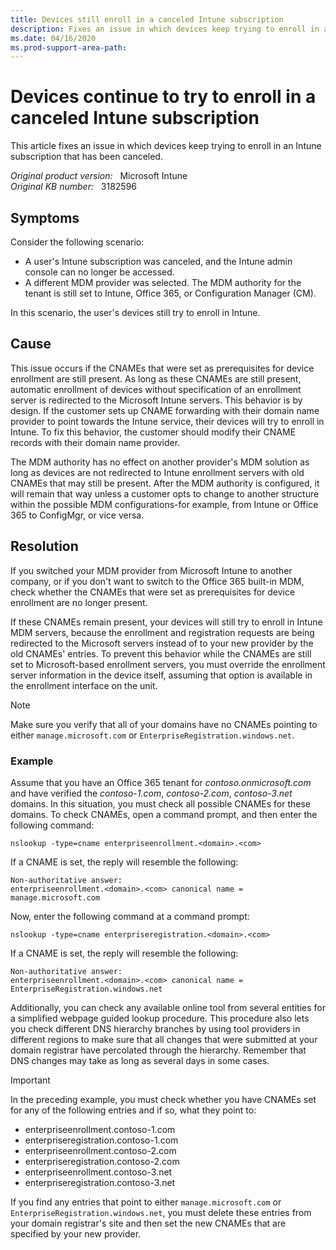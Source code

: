 ```yaml
---
title: Devices still enroll in a canceled Intune subscription
description: Fixes an issue in which devices keep trying to enroll in an Intune subscription that has been canceled.
ms.date: 04/16/2020
ms.prod-support-area-path:
---
```

# Devices continue to try to enroll in a canceled Intune subscription

This article fixes an issue in which devices keep trying to enroll in an Intune subscription that has been canceled.

_Original product version:_ &nbsp; Microsoft Intune  
_Original KB number:_ &nbsp; 3182596

## Symptoms

Consider the following scenario:

- A user's Intune subscription was canceled, and the Intune admin console can no longer be accessed.
- A different MDM provider was selected. The MDM authority for the tenant is still set to Intune, Office 365, or Configuration Manager (CM).

In this scenario, the user's devices still try to enroll in Intune.

## Cause

This issue occurs if the CNAMEs that were set as prerequisites for device enrollment are still present. As long as these CNAMEs are still present, automatic enrollment of devices without specification of an enrollment server is redirected to the Microsoft Intune servers. This behavior is by design. If the customer sets up CNAME forwarding with their domain name provider to point towards the Intune service, their devices will try to enroll in Intune. To fix this behavior, the customer should modify their CNAME records with their domain name provider.

The MDM authority has no effect on another provider's MDM solution as long as devices are not redirected to Intune enrollment servers with old CNAMEs that may still be present. After the MDM authority is configured, it will remain that way unless a customer opts to change to another structure within the possible MDM configurations-for example, from Intune or Office 365 to ConfigMgr, or vice versa.

## Resolution

If you switched your MDM provider from Microsoft Intune to another company, or if you don't want to switch to the Office 365 built-in MDM, check whether the CNAMEs that were set as prerequisites for device enrollment are no longer present.

If these CNAMEs remain present, your devices will still try to enroll in Intune MDM servers, because the enrollment and registration requests are being redirected to the Microsoft servers instead of to your new provider by the old CNAMEs' entries. To prevent this behavior while the CNAMEs are still set to Microsoft-based enrollment servers, you must override the enrollment server information in the device itself, assuming that option is available in the enrollment interface on the unit.

> [!NOTE]
> Make sure you verify that all of your domains have no CNAMEs pointing to either `manage.microsoft.com` or `EnterpriseRegistration.windows.net`.

### Example

Assume that you have an Office 365 tenant for *contoso.onmicrosoft.com* and have verified the *contoso-1.com*, *contoso-2.com*, *contoso-3.net* domains. In this situation, you must check all possible CNAMEs for these domains. To check CNAMEs, open a command prompt, and then enter the following command:

```console
nslookup -type=cname enterpriseenrollment.<domain>.<com>
```

If a CNAME is set, the reply will resemble the following:

```console
Non-authoritative answer:
enterpriseenrollment.<domain>.<com> canonical name = manage.microsoft.com
```

Now, enter the following command at a command prompt:

```console
nslookup -type=cname enterpriseregistration.<domain>.<com>
```

If a CNAME is set, the reply will resemble the following:

```console
Non-authoritative answer:
enterpriseenrollment.<domain>.<com> canonical name = EnterpriseRegistration.windows.net
```

Additionally, you can check any available online tool from several entities for a simplified webpage guided lookup procedure. This procedure also lets you check different DNS hierarchy branches by using tool providers in different regions to make sure that all changes that were submitted at your domain registrar have percolated through the hierarchy. Remember that DNS changes may take as long as several days in some cases.

> [!IMPORTANT]
> In the preceding example, you must check whether you have CNAMEs set for any of the following entries and if so, what they point to:
>
> - enterpriseenrollment.contoso-1.com
> - enterpriseregistration.contoso-1.com
> - enterpriseenrollment.contoso-2.com
> - enterpriseregistration.contoso-2.com
> - enterpriseenrollment.contoso-3.net
> - enterpriseregistration.contoso-3.net

If you find any entries that point to either `manage.microsoft.com` or `EnterpriseRegistration.windows.net`, you must delete these entries from your domain registrar's site and then set the new CNAMEs that are specified by your new provider.
